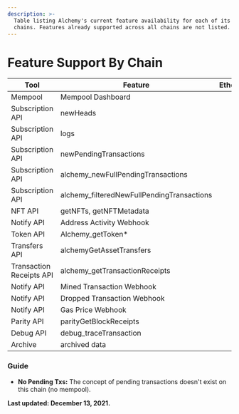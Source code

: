 ```yaml
---
description: >-
  Table listing Alchemy's current feature availability for each of its supported
  chains. Features already supported across all chains are not listed.
---
```


# Feature Support By Chain

<table><thead><tr><th>Tool</th><th>Feature</th><th data-type="select" data-multiple>Ethereum</th><th data-type="select" data-multiple>Polygon</th><th data-type="select" data-multiple>Arbitrum</th><th data-type="select" data-multiple>Optimism</th><th data-type="select" data-multiple>Flow</th><th data-type="select" data-multiple>Crypto.org</th></tr></thead><tbody><tr><td>Mempool</td><td>Mempool Dashboard</td><td></td><td></td><td></td><td></td><td></td><td></td></tr><tr><td>Subscription API</td><td>newHeads</td><td></td><td></td><td></td><td></td><td></td><td></td></tr><tr><td>Subscription API</td><td>logs</td><td></td><td></td><td></td><td></td><td></td><td></td></tr><tr><td>Subscription API</td><td>newPendingTransactions</td><td></td><td></td><td></td><td></td><td></td><td></td></tr><tr><td>Subscription API</td><td>alchemy_newFullPendingTransactions</td><td></td><td></td><td></td><td></td><td></td><td></td></tr><tr><td>Subscription API</td><td>alchemy_filteredNewFullPendingTransactions</td><td></td><td></td><td></td><td></td><td></td><td></td></tr><tr><td>NFT API</td><td>getNFTs, getNFTMetadata</td><td></td><td></td><td></td><td></td><td></td><td></td></tr><tr><td>Notify API</td><td>Address Activity Webhook</td><td></td><td></td><td></td><td></td><td></td><td></td></tr><tr><td>Token API</td><td>Alchemy_getToken*</td><td></td><td></td><td></td><td></td><td></td><td></td></tr><tr><td>Transfers API</td><td>alchemyGetAssetTransfers</td><td></td><td></td><td></td><td></td><td></td><td></td></tr><tr><td>Transaction Receipts API</td><td>alchemy_getTransactionReceipts</td><td></td><td></td><td></td><td></td><td></td><td></td></tr><tr><td>Notify API</td><td>Mined Transaction Webhook</td><td></td><td></td><td></td><td></td><td></td><td></td></tr><tr><td>Notify API</td><td>Dropped Transaction Webhook</td><td></td><td></td><td></td><td></td><td></td><td></td></tr><tr><td>Notify API</td><td>Gas Price Webhook</td><td></td><td></td><td></td><td></td><td></td><td></td></tr><tr><td>Parity API</td><td>parityGetBlockReceipts</td><td></td><td></td><td></td><td></td><td></td><td></td></tr><tr><td>Debug API</td><td>debug_traceTransaction</td><td></td><td></td><td></td><td></td><td></td><td></td></tr><tr><td>Archive</td><td>archived data</td><td></td><td></td><td></td><td></td><td></td><td></td></tr></tbody></table>

### Guide

* **No Pending Txs:** The concept of pending transactions doesn't exist on this chain (no mempool).

**Last updated: December 13, 2021.**
